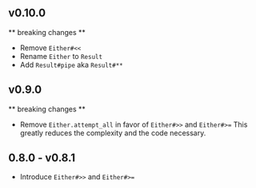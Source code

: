 ## v0.10.0
** breaking changes **

- Remove `Either#<<`
- Rename `Either` to `Result`
- Add `Result#pipe` aka `Result#**`


## v0.9.0
** breaking changes **

- Remove `Either.attempt_all` in favor of `Either#>>` and `Either#>=`
  This greatly reduces the complexity and the code necessary.

## 0.8.0 - v0.8.1

- Introduce `Either#>>` and `Either#>=`
